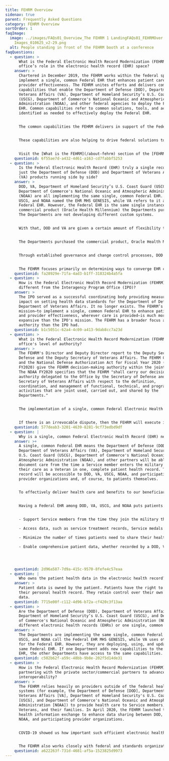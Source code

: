 ```yaml
---
title: FEHRM Overview
sidenav: true
parent: Frequently Asked Questions
category: FEHRM Overview
sortOrder: 1
faqImage:
  image: ../images/FAQs01_Overview_The FEHRM 1 LandingFAQs01_FEHRMOver Page
    Images_010625_v2-29.png
  alt: People standing in front of the FEHRM booth at a conference
faqQuestions:
  - question: >
      What is the Federal Electronic Health Record Modernization (FEHRM)
      office’s role in the electronic health record (EHR) space?
    answer: >
      Chartered in December 2019, the FEHRM works within the federal space to
      implement a single, common Federal EHR that enhances patient care and
      provider effectiveness. The FEHRM unites efforts and delivers common
      capabilities that enable the Department of Defense (DOD), Department of
      Veterans Affairs (VA), Department of Homeland Security’s U.S. Coast Guard
      (USCG), Department of Commerce's National Oceanic and Atmospheric
      Administration (NOAA), and other federal agencies to deploy the Federal
      EHR. Common capabilities refer to common solutions, tools, and activities
      identified as needed to effectively deploy the Federal EHR.


      The common capabilities the FEHRM delivers in support of the Federal EHR include managing the Federal Enclave; managing the joint health information exchange; leading analysis and integration of deployment activities at joint sharing sites; overseeing EHR configuration and content changes; providing software updates and solutions; tracking joint risks, issues, and opportunities as well as lessons learned; maintaining an integrated master schedule; and advancing interoperability.


      These capabilities are also helping to drive federal solutions to support effective health care delivery within the federal space that puts patients in the center. Through the FEHRM’s contributions and solutions, federal agencies like DOD, VA, USCG, and NOAA can lead the deployment of the Federal EHR.


      Visit the [What is the FEHRM](/about-fehrm) section of the [FEHRM website](/) to learn more about the FEHRM.
    questionid: 6f55ae7d-a432-4d61-a163-cd7fabbf5253
  - question: >
      Is the Federal Electronic Health Record (EHR) truly a single record or
      just the Department of Defense (DOD) and Department of Veterans Affairs
      (VA) products running side by side?
    answer: >
      DOD, VA, Department of Homeland Security’s U.S. Coast Guard (USCG), and
      Department of Commerce's National Oceanic and Atmospheric Administration
      (NOAA) are all implementing the same single, common Federal EHR. DOD,
      USCG, and NOAA named the EHR MHS GENESIS, while VA refers to it as the
      Federal EHR. However, the Federal EHR is the same single instance of the
      commercial product (Oracle Health Millennium) the Departments purchased.
      The Departments are not developing different custom systems.


      With that, DOD and VA are given a certain amount of flexibility to configure the Federal EHR differently to meet specific facilities’ needs while still maintaining interoperability between the Departments. Regardless, they are using the same instance of the Federal EHR.


      The Departments purchased the commercial product, Oracle Health Millennium, and they must first maximize the solutions available within that product. Occasionally, elements of the core product require configuration changes to meet departmental or business requirements.


      Through established governance and change control processes, DOD and VA sites can each request configuration changes (e.g., add, edit, or remove user roles, workflows, and other configuration items, such as interfaces, forms, assessments, and scales) as long as these changes do not undermine interoperability between the Departments. Approved changes are implemented within the Federal EHR, and any Departments using the EHR have access to these changes.


      The FEHRM focuses primarily on determining ways to converge EHR configurations to streamline the patient and provider experience between the Departments. The goal is to ensure providers have a common user experience, defined by evidence-based best practices, and patients have a consistent care experience, regardless of where they get care.
    questionid: fa28929e-71fa-4ad3-b1ff-318324b4a5fa
  - question: >
      How is the Federal Electronic Health Record Modernization (FEHRM) office
      different from the Interagency Program Office (IPO)?
    answer: >
      The IPO served as a successful coordinating body providing measurable
      impact on setting health data standards for the Department of Defense and
      Department of Veterans Affairs. It no longer exists. The FEHRM’s
      mission—to implement a single, common Federal EHR to enhance patient care
      and provider effectiveness, wherever care is provided—is much more
      expansive than the IPO's mission. The FEHRM has a broader focus and more
      authority than the IPO had.
    questionid: b1c5051c-62a4-4c09-a413-9dab8cc7a23d
  - question: >
      What is the Federal Electronic Health Record Modernization (FEHRM)
      office's level of authority?
    answer: >
      The FEHRM's Director and Deputy Director report to the Deputy Secretary of
      Defense and the Deputy Secretary of Veterans Affairs. The FEHRM Charter
      and the National Defense Authorization Act for Fiscal Year 2020 (NDAA
      FY2020) give the FEHRM decision-making authority within the joint space.
      The NDAA FY2020 specifies that the FEHRM "shall carry our decision-making
      authority delegated to the Office by the Secretary of Defense and the
      Secretary of Veterans Affairs with respect to the definition,
      coordination, and management of functional, technical, and programmatic
      activities that are joint used, carried out, and shared by the
      Departments."


      The implementation of a single, common Federal Electronic Health Record (EHR) is a massive transformation with multiple cabinet-level offices involved, and it will not succeed with a command-and-control approach. Instead, the FEHRM works through collaboration, facilitation, consensus building, and the commitment of its partners to provide the best health care experience for patients and providers.


      If there is an irrevocable dispute, then the FEHRM will execute its authority and act as an arbiter as needed. However, the FEHRM has created an environment, including collaborative processes, procedures, and forums, to enable joint decision-making and issue resolution at the lowest possible levels.
    questionid: 577deab3-3201-4639-8281-9cf73edbd9df
  - question: |
      Why is a single, common Federal Electronic Health Record (EHR) necessary?
    answer: >+
      A single, common Federal EHR means the Department of Defense (DOD),
      Department of Veterans Affairs (VA), Department of Homeland Security's
      U.S. Coast Guard (USCG), Department of Commerce's National Oceanic and
      Atmospheric Administration (NOAA), and other partners will be able to
      document care from the time a Service member enters the military through
      their care as a Veteran in one, complete patient health record. This
      record will be accessible to DOD, VA, USCG, NOAA, and participating
      provider organizations and, of course, to patients themselves.


      To effectively deliver health care and benefits to our beneficiaries, DOD, VA, USCG, and NOAA need to be able to access a patient's longitudinal health record. The separate, legacy EHR systems are outdated and unable to create a seamless care experience as provided by the Federal EHR.


      Having a Federal EHR among DOD, VA, USCG, and NOAA puts patients at the center. It allows the Departments and other partners to achieve the following:


      - Support Service members from the time they join the military through their care as a Veteran in one, complete patient health record that the patient can access—enabling an integrated, patient-centered continuum of care.

      - Access data, such as service treatment records, Service medals and honors, housing status, and other information, to ensure a transitioning Veteran receives all the benefits they have earned in a seamless, timely fashion.

      - Minimize the number of times patients need to share their health histories, undergo duplicative tests, or manage printed health records.

      - Enable comprehensive patient data, whether recorded by a DOD, VA, USCG, NOAA, or participating provider organizations, to be readily available wherever care is provided—the more patient data clinicians have, the more informed care they can deliver to their patients.




    questionid: 2d96a587-7d9a-415c-9570-8fefe4c57eaa
  - question: |
      Who owns the patient health data in the electronic health record?
    answer: >
      Patient data is owned by the patient. Patients have the right to access
      their personal health record. They retain control over their own health
      data.
    questionid: 7715e00f-c112-4d96-b72a-cf420c3f13aa
  - question: >
      Are the Department of Defense (DOD), Department of Veterans Affairs (VA),
      Department of Homeland Security’s U.S. Coast Guard (USCG), and Department
      of Commerce's National Oceanic and Atmospheric Administration (NOAA) using
      different electronic health records (EHRs) or one single, common EHR?
    answer: >
      The Departments are implementing the same single, common Federal EHR. DOD,
      USCG, and NOAA call the Federal EHR MHS GENESIS, while VA uses other names
      for the Federal EHR. However, they are deploying, using, and updating the
      same Federal EHR. If one Department adds new capabilities to the Federal
      EHR, the other Departments have access to the same capabilities.
    questionid: c502b62f-a59c-48bb-9b8e-202f5d14de31
  - question: >
      How is the Federal Electronic Health Record Modernization (FEHRM) office
      partnering with the private sector/commercial partners to advance
      interoperability?
    answer: >
      The FEHRM relies heavily on providers outside of the federal health care
      systems (for example, the Department of Defense [DOD], Department of
      Veterans Affairs [VA], Department of Homeland Security's U.S. Coast Guard
      [USCG], and Department of Commerce's National Oceanic and Atmospheric
      Administration [NOAA]) to provide health care to Service members,
      Veterans, and their families. In April 2020, the FEHRM launched the joint
      health information exchange to enhance data sharing between DOD, VA, USCG,
      NOAA, and participating provider organizations.


      COVID-19 showed us how important such efficient electronic health information sharing is for clinicians on the front lines. The more information they have about their patients, the better they can meet their needs.


      The FEHRM also works closely with federal and standards organizations and private-sector partners to advance interoperability standards that enable the exchange of information across all sectors of industry and government.
    questionid: a622263f-731d-4681-af5a-1523825d9973
---
```

